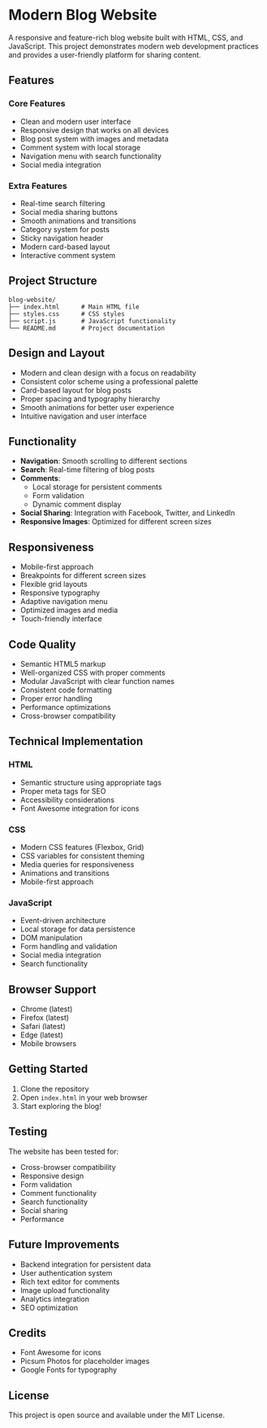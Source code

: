 # Modern Blog Website

A responsive and feature-rich blog website built with HTML, CSS, and JavaScript. This project demonstrates modern web development practices and provides a user-friendly platform for sharing content.

## Features

### Core Features
- Clean and modern user interface
- Responsive design that works on all devices
- Blog post system with images and metadata
- Comment system with local storage
- Navigation menu with search functionality
- Social media integration

### Extra Features
- Real-time search filtering
- Social media sharing buttons
- Smooth animations and transitions
- Category system for posts
- Sticky navigation header
- Modern card-based layout
- Interactive comment system

## Project Structure
```
blog-website/
├── index.html      # Main HTML file
├── styles.css      # CSS styles
├── script.js       # JavaScript functionality
└── README.md       # Project documentation
```

## Design and Layout
- Modern and clean design with a focus on readability
- Consistent color scheme using a professional palette
- Card-based layout for blog posts
- Proper spacing and typography hierarchy
- Smooth animations for better user experience
- Intuitive navigation and user interface

## Functionality
- **Navigation**: Smooth scrolling to different sections
- **Search**: Real-time filtering of blog posts
- **Comments**: 
  - Local storage for persistent comments
  - Form validation
  - Dynamic comment display
- **Social Sharing**: Integration with Facebook, Twitter, and LinkedIn
- **Responsive Images**: Optimized for different screen sizes

## Responsiveness
- Mobile-first approach
- Breakpoints for different screen sizes
- Flexible grid layouts
- Responsive typography
- Adaptive navigation menu
- Optimized images and media
- Touch-friendly interface

## Code Quality
- Semantic HTML5 markup
- Well-organized CSS with proper comments
- Modular JavaScript with clear function names
- Consistent code formatting
- Proper error handling
- Performance optimizations
- Cross-browser compatibility

## Technical Implementation

### HTML
- Semantic structure using appropriate tags
- Proper meta tags for SEO
- Accessibility considerations
- Font Awesome integration for icons

### CSS
- Modern CSS features (Flexbox, Grid)
- CSS variables for consistent theming
- Media queries for responsiveness
- Animations and transitions
- Mobile-first approach

### JavaScript
- Event-driven architecture
- Local storage for data persistence
- DOM manipulation
- Form handling and validation
- Social media integration
- Search functionality

## Browser Support
- Chrome (latest)
- Firefox (latest)
- Safari (latest)
- Edge (latest)
- Mobile browsers

## Getting Started

1. Clone the repository
2. Open `index.html` in your web browser
3. Start exploring the blog!

## Testing
The website has been tested for:
- Cross-browser compatibility
- Responsive design
- Form validation
- Comment functionality
- Search functionality
- Social sharing
- Performance

## Future Improvements
- Backend integration for persistent data
- User authentication system
- Rich text editor for comments
- Image upload functionality
- Analytics integration
- SEO optimization

## Credits
- Font Awesome for icons
- Picsum Photos for placeholder images
- Google Fonts for typography

## License
This project is open source and available under the MIT License. 
